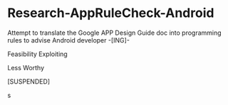# Research-AppRuleCheck-Android
Attempt to translate the Google APP Design Guide doc into programming rules to advise Android developer -[ING]-

Feasibility Exploiting

Less Worthy

[SUSPENDED]

s
